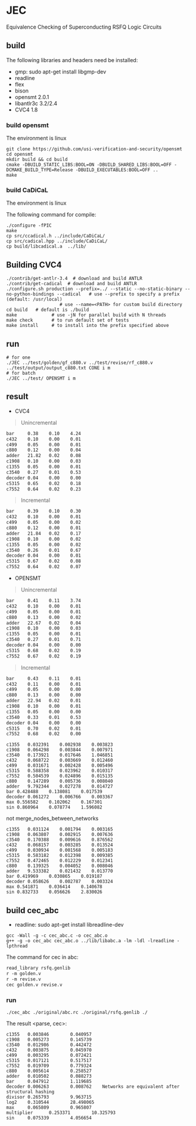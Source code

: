 # JEC

Equivalence Checking of Superconducting RSFQ Logic Circuits

## build

The following libraries and headers need be installed:

- gmp: sudo apt-get install libgmp-dev
- readline
- flex
- bison
- opensmt 2.0.1
- libantlr3c 3.2/2.4
- CVC4 1.8

### build opensmt

The environment is linux

``` shell
git clone https://github.com/usi-verification-and-security/opensmt
cd opensmt
mkdir build && cd build
cmake -DBUILD_STATIC_LIBS:BOOL=ON -DBUILD_SHARED_LIBS:BOOL=OFF -DCMAKE_BUILD_TYPE=Release -DBUILD_EXECUTABLES:BOOL=OFF ..
make
```

### build CaDiCaL

The environment is linux

The following command for compile:

``` shell
./configure -fPIC
make
cp src/ccadical.h ../include/CaDiCaL/
cp src/cadical.hpp ../include/CaDiCaL/
cp build/libcadical.a  ../lib/
```

## Building CVC4

``` shell
./contrib/get-antlr-3.4  # download and build ANTLR
./contrib/get-cadical  # download and build ANTLR
./configure.sh production --prefix=../ --static --no-static-binary --no-python-bindings --cadical   # use --prefix to specify a prefix (default: /usr/local)
                    # use --name=<PATH> for custom build directory
cd build   # default is ./build
make             # use -jN for parallel build with N threads
make check       # to run default set of tests
make install     # to install into the prefix specified above
```

## run

``` shell
# for one
./JEC ../test/golden/gf_c880.v ../test/revise/rf_c880.v ../test/output/output_c880.txt CONE i m
# for batch
./JEC ../test/ OPENSMT i m
```

## result

- CVC4

> Unincremental

``` bash
bar     0.38    0.10    4.24
c432    0.10    0.00    0.01
c499    0.05    0.00    0.01
c880    0.12    0.00    0.04
adder   21.82   0.02    0.08
c1908   0.10    0.00    0.03
c1355   0.05    0.00    0.01
c3540   0.27    0.01    0.53
decoder 0.04    0.00    0.00
c5315   0.65    0.02    0.18
c7552   0.64    0.02    0.23
```

> Incremental

``` bash
bar     0.39    0.10    0.30
c432    0.10    0.00    0.01
c499    0.05    0.00    0.02
c880    0.12    0.00    0.01
adder   21.84   0.02    0.17
c1908   0.10    0.00    0.02
c1355   0.05    0.00    0.02
c3540   0.26    0.01    0.67
decoder 0.04    0.00    0.01
c5315   0.67    0.02    0.08
c7552   0.64    0.02    0.07
```

- OPENSMT

> Unincremental

``` bash
bar 	0.41	0.11	3.74
c432	0.10	0.00	0.01
c499	0.05	0.00	0.01
c880	0.13	0.00	0.02
adder	22.67	0.02	0.04
c1908	0.10	0.00	0.03
c1355	0.05	0.00	0.01
c3540	0.27	0.01	0.71
decoder	0.04	0.00	0.00
c5315	0.68	0.02	0.19
c7552	0.67	0.02	0.19
```

> Incremental

``` bash
bar 	0.43	0.11	0.01
c432	0.11	0.00	0.01
c499	0.05	0.00	0.00
c880	0.13	0.00	0.00
adder	22.94	0.02	0.01
c1908	0.10	0.00	0.01
c1355	0.05	0.00	0.00
c3540	0.33	0.01	0.53
decoder	0.04	0.00	0.00
c5315	0.70	0.02	0.01
c7552	0.68	0.02	0.00
```

```
c1355	0.032391	0.002938	0.003823
c1908	0.064298	0.003844	0.007971
c3540	0.173921	0.017646	1.046851
c432	0.068722	0.003669	0.012460
c499	0.031671	0.002428	0.005496
c5315	0.588358	0.023962	0.010317
c7552	0.504539	0.024896	0.015135
c880	0.147289	0.005736	0.008040
adder	9.792344	0.027278	0.014727
bar	0.428488	0.138081	0.017539
decoder	0.061272	0.006766	0.003367
max	0.556582	0.102062	0.167301
sin	0.860964	0.078774	1.596082
```

not merge_nodes_between_networks
```
c1355	0.031124	0.001794	0.003165
c1908	0.063807	0.002915	0.007636
c3540	0.170388	0.009616	0.876562
c432	0.068157	0.003285	0.013524
c499	0.030934	0.001568	0.005183
c5315	0.583182	0.012398	0.009385
c7552	0.472465	0.012229	0.012341
c880	0.139325	0.004052	0.008046
adder	9.533382	0.021432	0.013770
bar	0.419969	0.030865	0.019187
decoder	0.058626	0.002787	0.003324
max	0.541871	0.036414	0.140678
sin	0.832733	0.056626	2.830026
```

## build cec_abc

- readline: sudo apt-get install libreadline-dev

``` shell
gcc -Wall -g -c cec_abc.c -o cec_abc.o
g++ -g -o cec_abc cec_abc.o ../lib/libabc.a -lm -ldl -lreadline -lpthread
```

The command for cec in abc:
``` abc
read_library rsfq.genlib
r -m golden.v
r -m revise.v
cec golden.v revise.v
```

### run

``` shell
./cec_abc ./original/abc.rc ./original/rsfq.genlib ./
```

The result <parse, cec>:
```
c1355   0.003846        0.040957
c1908   0.005273        0.145739
c3540   0.012986        0.442472
c432    0.003875        0.045970
c499    0.003295        0.072421
c5315   0.017121        0.517517
c7552   0.019709        0.779324
c880    0.005614        0.258527
adder   0.010502        0.088273
bar     0.047912        1.119685
decoder 0.006263        0.008762    Networks are equivalent after structural hashing
divisor 0.265793        9.963715
log2    0.310544        28.498065
max     0.065809        0.965807
multiplier      0.253371        10.325793
sin     0.075339        4.056654
```